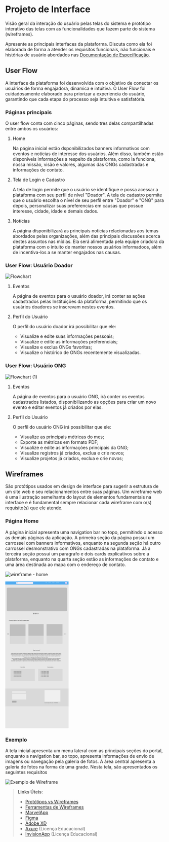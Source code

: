 
# Projeto de Interface

Visão geral da interação do usuário pelas telas do sistema e protótipo interativo das telas com as funcionalidades que fazem parte do sistema (wireframes).

 Apresente as principais interfaces da plataforma. Discuta como ela foi elaborada de forma a atender os requisitos funcionais, não funcionais e histórias de usuário abordados nas <a href="2-Especificação do Projeto.md"> Documentação de Especificação</a>.

## User Flow

A interface da plataforma foi desenvolvida com o objetivo de conectar os usuários de forma engajadora, dinamica e intuitiva. O User Flow foi cuidadosamente elaborado para priorizar a experiencia do usuário, garantindo que cada etapa do processo seja intuitiva e satisfatória.

### Páginas principais
O user flow conta com cinco páginas, sendo tres delas compartilhadas entre ambos os usuários:

1. Home
  
   Na página inicial estão dsponibilizados banners informativos com eventos e notícias de interesse dos usuários. Além disso, também estão disponíveis informações a respeito da plataforma, como la funciona, nossa missão, visão e valores, algumas das ONGs cadastradas e informações de contato. 

2. Tela de Login e Cadastro
   
   A tela de login permite que o usuário se identifique e possa acessar a plataforma com seu perfil de nível "Doador".
   A tela de cadastro permite que o usuário escolha o nível de seu perfil entre "Doador" e "ONG" para depois, personalizar suas preferencias em causas que possue interesse, cidade, idade e demais dados.

3. Notícias
   
   A página disponibilizará as principais noticias relacionadas aos temas abordados pelas organizações, além das principais discussões acerca destes assuntos nas mídias. Ela será alimentada pela equipe criadora da plataforma com o intuito de manter nossos usuários informadoos, além de incentiva-los a se manter engajados nas causas.

### User Flow: Usuário Doador

![Flowchart](https://github.com/user-attachments/assets/b49b4eef-4f79-4410-9d7e-dcf124695051)

1. Eventos
   
   A página de eventos para o usuário doador, irá conter as ações cadastrados pelas Instituições da plataforma, permitindo que os usuários doadores se inscrevam nestes eventos. 

2. Perfil do Usuário
   
    O perfil do usuário doador irá possibilitar que ele:
    - Visualize e edite suas informações pessoais;
    - Visualize e edite as informações preferenciais;
    - Visualize e exclua ONGs favoritas;
    - Visualize o histórico de ONGs recentemente visualizadas.


### User Flow: Usuário ONG

![Flowchart (1)](https://github.com/user-attachments/assets/aceb0969-c2cd-49ac-a51b-28e2ce4c8d83)

1. Eventos

   A página de eventos para o usuário ONG, irá conter os eventos cadastrados listados, disponibilizando as opções para criar um novo evento e editar eventos já criados por elas.
   
3. Perfil do Usuário

   O perfil do usuário ONG irá possibilitar que ele:
   - Visualize as principais métricas do mes;
   - Exporte as métricas em formato PDF;
   - Visualize e edite as informações principais da ONG;
   - Visualize registros já criados, exclua e crie novos;
   - Visualize projetos já criados, exclua e crie novos;


## Wireframes

São protótipos usados em design de interface para sugerir a estrutura de um site web e seu relacionamentos entre suas páginas. Um wireframe web é uma ilustração semelhante do layout de elementos fundamentais na interface e é fundamental sempre relacionar cada wireframe com o(s) requisito(s) que ele atende.

### Página Home

A página inicial apresenta uma navigation bar no topo, permitindo o acesso as demais páginas da aplicação. A primeira seção da página possui um carrossel com banners informativos, enquanto na segunda seção há outro carrossel desmonstrativo com ONGs cadastradas na plataforma. Já a terceira seção possuí um paragrafo e dois cards explicativos sobre a plataforma, enquanto na quarta seção estão as informações de contato e uma área destinada ao mapa com o endereço de contato.

![wireframe - home](https://github.com/user-attachments/assets/e3d6d995-6c58-48a7-86f2-568ffa960632)

<img src="./img/img_docs/wireframe_home.png" alt="home" width="200"/>


### Exemplo

A tela inicial apresenta um menu lateral com as principais seções do portal, enquanto a navigation bar, ao topo, apresenta informações de envio de imagens ou navegação pela galeria de fotos. A área central apresenta a galeria de fotos na forma de uma grade. Nesta tela, são apresentados os seguintes requisitos

![Exemplo de Wireframe](img/wireframe-example.png)

 
> **Links Úteis**:
> - [Protótipos vs Wireframes](https://www.nngroup.com/videos/prototypes-vs-wireframes-ux-projects/)
> - [Ferramentas de Wireframes](https://rockcontent.com/blog/wireframes/)
> - [MarvelApp](https://marvelapp.com/developers/documentation/tutorials/)
> - [Figma](https://www.figma.com/)
> - [Adobe XD](https://www.adobe.com/br/products/xd.html#scroll)
> - [Axure](https://www.axure.com/edu) (Licença Educacional)
> - [InvisionApp](https://www.invisionapp.com/) (Licença Educacional)

